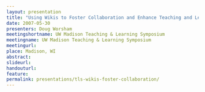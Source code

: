 ```yaml
---
layout: presentation
title: "Using Wikis to Foster Collaboration and Enhance Teaching and Learning"
date: 2007-05-30
presenters: Doug Worsham
meetingshortname: UW Madison Teaching & Learning Symposium
meetingname: UW Madison Teaching & Learning Symposium
meetingurl: 
place: Madison, WI
abstract: 
slideurl:
handouturl:
feature: 
permalink: presentations/tls-wikis-foster-collaboration/
---
```

